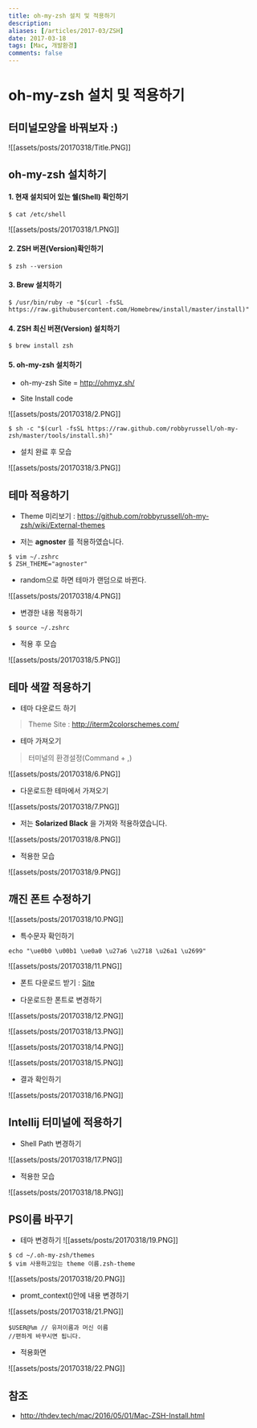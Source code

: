 ```yaml
---
title: oh-my-zsh 설치 및 적용하기
description: 
aliases: [/articles/2017-03/ZSH]
date: 2017-03-18
tags: [Mac, 개발환경]
comments: false
---
```

# oh-my-zsh 설치 및 적용하기
## 터미널모양을 바꿔보자 :)

![[assets/posts/20170318/Title.PNG]]

## oh-my-zsh 설치하기

#### 1. 현재 설치되어 있는 쉘(Shell) 확인하기

```shell
$ cat /etc/shell
```

![[assets/posts/20170318/1.PNG]]

#### 2. ZSH 버젼(Version)확인하기

```shell
$ zsh --version
```

#### 3. Brew 설치하기

```shell
$ /usr/bin/ruby -e "$(curl -fsSL https://raw.githubusercontent.com/Homebrew/install/master/install)"
```

#### 4. ZSH 최신 버젼(Version) 설치하기

```shell
$ brew install zsh
```

#### 5. oh-my-zsh 설치하기

- oh-my-zsh Site = <http://ohmyz.sh/>

- Site Install code

![[assets/posts/20170318/2.PNG]]

```shell
$ sh -c "$(curl -fsSL https://raw.github.com/robbyrussell/oh-my-zsh/master/tools/install.sh)"
```

- 설치 완료 후 모습

![[assets/posts/20170318/3.PNG]]

## 테마 적용하기
- Theme 미리보기 :  <https://github.com/robbyrussell/oh-my-zsh/wiki/External-themes>

- 저는 **agnoster** 를 적용하였습니다.

```shell
$ vim ~/.zshrc
$ ZSH_THEME="agnoster"
```

- random으로 하면 테마가 랜덤으로 바뀐다.

![[assets/posts/20170318/4.PNG]]

- 변경한 내용 적용하기

```shell
$ source ~/.zshrc
```

- 적용 후 모습

![[assets/posts/20170318/5.PNG]]

## 테마 색깔 적용하기
- 테마 다운로드 하기
 > Theme Site : <http://iterm2colorschemes.com/>

- 테마 가져오기
 > 터미널의 환경설정(Command + ,)

![[assets/posts/20170318/6.PNG]]

- 다운로드한 테마에서 가져오기

![[assets/posts/20170318/7.PNG]]

- 저는 **Solarized Black** 을 가져와 적용하였습니다.

![[assets/posts/20170318/8.PNG]]

- 적용한 모습

![[assets/posts/20170318/9.PNG]]

## 깨진 폰트 수정하기

![[assets/posts/20170318/10.PNG]]

- 특수문자 확인하기

```shell
echo "\ue0b0 \u00b1 \ue0a0 \u27a6 \u2718 \u26a1 \u2699"
```

![[assets/posts/20170318/11.PNG]]

- 폰트 다운로드 받기 : [Site](https://github.com/powerline/fonts/blob/master/Meslo/Meslo%20LG%20M%20DZ%20Regular%20for%20Powerline.otf)

- 다운로드한 폰트로 변경하기

![[assets/posts/20170318/12.PNG]]

![[assets/posts/20170318/13.PNG]]

![[assets/posts/20170318/14.PNG]]

![[assets/posts/20170318/15.PNG]]

- 결과 확인하기

![[assets/posts/20170318/16.PNG]]

## Intellij 터미널에 적용하기

- Shell Path 변경하기

![[assets/posts/20170318/17.PNG]]

- 적용한 모습

![[assets/posts/20170318/18.PNG]]

## PS이름 바꾸기

- 테마 변경하기
![[assets/posts/20170318/19.PNG]]

```shell
$ cd ~/.oh-my-zsh/themes
$ vim 사용하고있는 theme 이름.zsh-theme
```

![[assets/posts/20170318/20.PNG]]

- promt_context()안에 내용 변경하기

![[assets/posts/20170318/21.PNG]]

```shell
$USER@%m // 유저이름과 머신 이름
//편하게 바꾸시면 됩니다.
```

- 적용화면

![[assets/posts/20170318/22.PNG]]



## 참조
- <http://thdev.tech/mac/2016/05/01/Mac-ZSH-Install.html>
